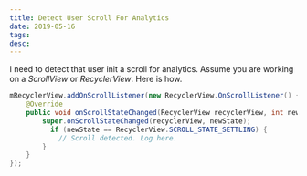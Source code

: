 ```yaml
---
title: Detect User Scroll For Analytics
date: 2019-05-16
tags:
desc:
---
```

I need to detect that user init a scroll for analytics. Assume you are working on a *ScrollView* or *RecyclerView*. Here is how.
<!--more-->

```java
mRecyclerView.addOnScrollListener(new RecyclerView.OnScrollListener() {
    @Override
    public void onScrollStateChanged(RecyclerView recyclerView, int newState) {
        super.onScrollStateChanged(recyclerView, newState);
		  if (newState == RecyclerView.SCROLL_STATE_SETTLING) {
            // Scroll detected. Log here.
        }
    }
});
```
